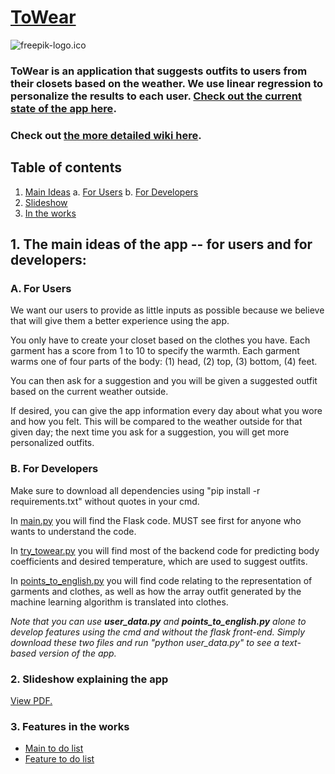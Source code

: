 # [ToWear](https://mandawi.github.io/ToWear/) 

![freepik-logo.ico](static/freepik-logo.ico?raw=true "Logo")

### ToWear is an application that suggests outfits to users from their closets based on the weather. We use linear regression to personalize the results to each user. [Check out the current state of the app here](http://oamandawi.pythonanywhere.com/).

### Check out [the more detailed wiki here](https://github.com/Mandawi/ToWear/wiki).

## Table of contents

1. [Main Ideas](#ideas)
    a. [For Users](#ideas_user)
    b. [For Developers](#ideas_developer)
2. [Slideshow](#slideshow)
3. [In the works](#new)

## 1. The main ideas of the app -- for users and for developers: <a name="ideas"></a>

### A. For Users <a name="ideas_user"></a>

We want our users to provide as little inputs as possible because we believe that will give them a better experience using the app.

You only have to create your closet based on the clothes you have. Each garment has a score from 1 to 10 to
specify the warmth. Each garment warms one of four parts of the body: (1) head, (2) top, (3) bottom, (4) feet.

You can then ask for a suggestion and you will be given a suggested outfit based on the current weather
outside.

If desired, you can give the app information every day about what you wore and how you felt. This will be compared to the weather outside for that given day; the next time you ask for a suggestion, you will get more personalized outfits.

### B. For Developers <a name="ideas_developer"></a>

Make sure to download all dependencies using "pip install -r requirements.txt" without quotes in your cmd.

In [main.py](https://github.com/Mandawi/ToWear/blob/master/main.py) you will find the Flask code. MUST see first for anyone who wants to understand the code.

In [try_towear.py](https://github.com/Mandawi/ToWear/blob/master/try_towear.py) you will find most of the backend code for predicting body coefficients and desired temperature, which are used to suggest outfits.

In [points_to_english.py](https://github.com/Mandawi/ToWear/blob/master/points_to_english.py) you will find code relating to the representation of garments and clothes, as well as how the array outfit generated by the machine learning algorithm is translated into clothes.

*Note that you can use ***user_data.py*** and ***points_to_english.py*** alone to develop features using the cmd and without the flask front-end. Simply download these two files and run "python user_data.py" to see a text-based version of the app.*

### 2. Slideshow explaining the app <a name="slideshow"></a>

<a href="https://github.com/Mandawi/ToWear/blob/master/ToWear.pdf" target="_blank">View PDF.</a>

### 3. Features in the works <a name="new"></a>
* [Main to do list](https://github.com/Mandawi/ToWear/projects/1)
* [Feature to do list](https://github.com/Mandawi/ToWear/projects/2)
